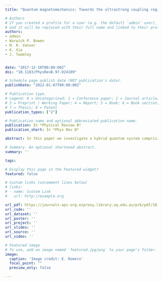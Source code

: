 ```yaml
---
title: "Quantum magnetomechanics: Towards the ultrastrong coupling regime"

# Authors
# If you created a profile for a user (e.g. the default `admin` user), write the username (folder name) here 
# and it will be replaced with their full name and linked to their profile.
authors:
- admin
- Warwick P. Bowen
- M. R. Vanner
- K. Xia
- J. Twamley


date: "2017-12-18T00:00:00Z"
doi: "10.1103/PhysRevB.97.024109"

# Schedule page publish date (NOT publication's date).
publishDate: "2022-01-07T00:00:00Z"

# Publication type.
# Legend: 0 = Uncategorized; 1 = Conference paper; 2 = Journal article;
# 3 = Preprint / Working Paper; 4 = Report; 5 = Book; 6 = Book section;
# 7 = Thesis; 8 = Patent
publication_types: ["2"]

# Publication name and optional abbreviated publication name.
publication: In *Physical Review B*
publication_short: In *Phys Rev B*

abstract: In this paper we investigate a hybrid quantum system comprising a mechanical oscillator coupled via magnetic induced electromotive force to an LC resonator. We derive the Lagrangian and Hamiltonian for this system and find that the interaction can be described by a charge-momentum coupling with a strength that has a strong geometry dependence. We focus our study on a mechanical resonator with a thin-film magnetic coating which interacts with a nanofabricated planar coil. We determine that the coupling rate between these two systems can enter the strong and ultrastrong coupling regimes with experimentally feasible parameters. This magnetomechanical configuration allows for a range of applications including electromechanical state transfer and weak-force sensing.

# Summary. An optional shortened abstract.
summary: ''

tags:

# Display this page in the Featured widget?
featured: false

# Custom links (uncomment lines below)
# links:
# - name: Custom Link
#   url: http://example.org

url_pdf: https://journals-aps-org.ezproxy.library.uq.edu.au/prb/pdf/10.1103/PhysRevB.97.024109
url_code: ''
url_dataset: ''
url_poster: ''
url_project: ''
url_slides: ''
url_source: ''
url_video: ''

# Featured image
# To use, add an image named `featured.jpg/png` to your page's folder. 
image:
  caption: 'Image credit: E. Romero'
  focal_point: ""
  preview_only: false

---
```

